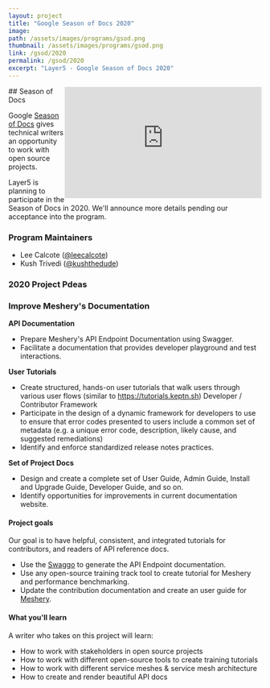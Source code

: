 ```yaml
---
layout: project
title: "Google Season of Docs 2020"
image:
path: /assets/images/programs/gsod.png
thumbnail: /assets/images/programs/gsod.png
link: /gsod/2020
permalink: /gsod/2020
excerpt: "Layer5 - Google Season of Docs 2020"
---
```



<div id="layer5-intro" class="card-content" style="position:relative;float:right;" ><iframe width="392" height="220.5" src="https://www.youtube.com/embed/0yN5T5LB9ps" frameborder="0" allow="accelerometer; autoplay; encrypted-media; gyroscope; picture-in-picture" allowfullscreen></iframe></div>
## Season of Docs

Google [Season of Docs](https://developers.google.com/season-of-docs) gives technical writers an opportunity to work with open source projects.

Layer5 is planning to participate in the Season of Docs in 2020. We'll announce more details pending our acceptance into the program.

### Program Maintainers

- Lee Calcote ([@leecalcote](https://github.com/leecalcote)\)
- Kush Trivedi ([@kushthedude](https://github.com/kushthedude)\)

### 2020 Project Pdeas

### Improve Meshery's Documentation

**API Documentation**
 - Prepare Meshery's API Endpoint Documentation using Swagger.
 - Facilitate a documentation that provides developer playground and test interactions.

**User Tutorials**
- Create structured, hands-on user tutorials that walk users through various user flows (similar to https://tutorials.keptn.sh)
Developer / Contributor Framework
- Participate in the design of a dynamic framework for developers to use to ensure that error codes presented to users include a common set of metadata (e.g. a unique error code, description, likely cause, and suggested remediations)
- Identify and enforce standardized release notes practices.

**Set of Project Docs**
- Design and create a complete set of User Guide, Admin Guide, Install and Upgrade Guide, Developer Guide, and so on.
- Identify opportunities for improvements in current documentation website.

#### Project goals

Our goal is to have helpful, consistent, and integrated tutorials for contributors, and readers of API reference docs.

- Use the [Swaggo](https://github.com/swaggo/swag) to generate the API Endpoint documentation.
- Use any open-source training track tool to create tutorial for Meshery and performance benchmarking.
- Update the contribution documentation and create an user guide for [Meshery](https://meshery.io).

#### What you'll learn

A writer who takes on this project will learn:

- How to work with stakeholders in open source projects
- How to work with different open-source tools to create training tutorials
- How to work with different service meshes & service mesh architecture
- How to create and render beautiful API docs

